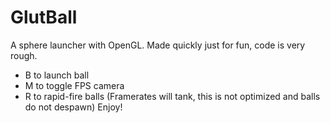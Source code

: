 # GlutBall
A sphere launcher with OpenGL. Made quickly just for fun, code is very rough. 
 - B to launch ball
 - M to toggle FPS camera
 - R to rapid-fire balls (Framerates will tank, this is not optimized and balls do not despawn)
Enjoy!
